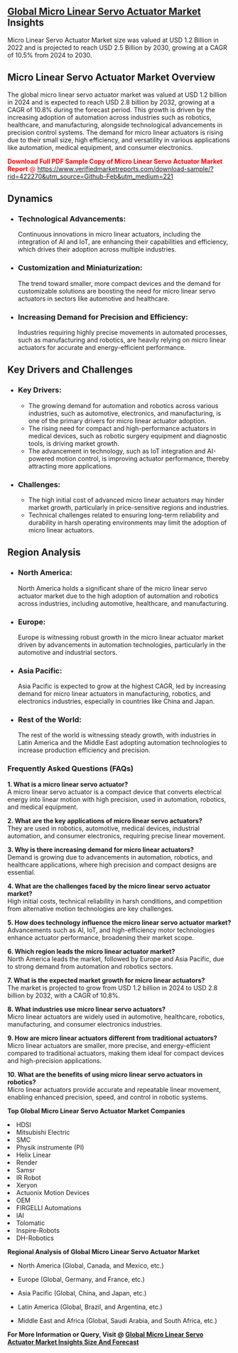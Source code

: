 <h2><a href="https://www.verifiedmarketreports.com/download-sample/?rid=422270&amp;utm_source=Github&amp;utm_medium=221" target="_blank">Global Micro Linear Servo Actuator Market</a> Insights</h2><p>Micro Linear Servo Actuator Market size was valued at USD 1.2 Billion in 2022 and is projected to reach USD 2.5 Billion by 2030, growing at a CAGR of 10.5% from 2024 to 2030.</p><p> <h2>Micro Linear Servo Actuator Market Overview</h2> <p>The global micro linear servo actuator market was valued at USD 1.2 billion in 2024 and is expected to reach USD 2.8 billion by 2032, growing at a CAGR of 10.8% during the forecast period. This growth is driven by the increasing adoption of automation across industries such as robotics, healthcare, and manufacturing, alongside technological advancements in precision control systems. The demand for micro linear actuators is rising due to their small size, high efficiency, and versatility in various applications like automation, medical equipment, and consumer electronics.</p> <p><p><span class=""><span style="color: #ff0000;"><strong>Download Full PDF Sample Copy of Micro Linear Servo Actuator Market Report</strong> @ </span><a href="https://www.verifiedmarketreports.com/download-sample/?rid=422270&amp;utm_source=Github-Feb&amp;utm_medium=221" target="_blank">https://www.verifiedmarketreports.com/download-sample/?rid=422270&amp;utm_source=Github-Feb&amp;utm_medium=221</a></span></p></p> <h2>Dynamics</h2> <ul> <li><h3>Technological Advancements:</h3> Continuous innovations in micro linear actuators, including the integration of AI and IoT, are enhancing their capabilities and efficiency, which drives their adoption across multiple industries.</li> <li><h3>Customization and Miniaturization:</h3> The trend toward smaller, more compact devices and the demand for customizable solutions are boosting the need for micro linear servo actuators in sectors like automotive and healthcare.</li> <li><h3>Increasing Demand for Precision and Efficiency:</h3> Industries requiring highly precise movements in automated processes, such as manufacturing and robotics, are heavily relying on micro linear actuators for accurate and energy-efficient performance.</li> </ul> <h2>Key Drivers and Challenges</h2> <ul> <li><h3>Key Drivers:</h3> <ul> <li>The growing demand for automation and robotics across various industries, such as automotive, electronics, and manufacturing, is one of the primary drivers for micro linear actuator adoption.</li> <li>The rising need for compact and high-performance actuators in medical devices, such as robotic surgery equipment and diagnostic tools, is driving market growth.</li> <li>The advancement in technology, such as IoT integration and AI-powered motion control, is improving actuator performance, thereby attracting more applications.</li> </ul> </li> <li><h3>Challenges:</h3> <ul> <li>The high initial cost of advanced micro linear actuators may hinder market growth, particularly in price-sensitive regions and industries.</li> <li>Technical challenges related to ensuring long-term reliability and durability in harsh operating environments may limit the adoption of micro linear actuators.</li> </ul> </li> </ul> <h2>Region Analysis</h2> <ul> <li><h3>North America:</h3> North America holds a significant share of the micro linear servo actuator market due to the high adoption of automation and robotics across industries, including automotive, healthcare, and manufacturing.</li> <li><h3>Europe:</h3> Europe is witnessing robust growth in the micro linear actuator market driven by advancements in automation technologies, particularly in the automotive and industrial sectors.</li> <li><h3>Asia Pacific:</h3> Asia Pacific is expected to grow at the highest CAGR, led by increasing demand for micro linear actuators in manufacturing, robotics, and electronics industries, especially in countries like China and Japan.</li> <li><h3>Rest of the World:</h3> The rest of the world is witnessing steady growth, with industries in Latin America and the Middle East adopting automation technologies to increase production efficiency and precision.</li> </ul> <h3>Frequently Asked Questions (FAQs)</h3> <p><strong>1. What is a micro linear servo actuator?</strong><br> A micro linear servo actuator is a compact device that converts electrical energy into linear motion with high precision, used in automation, robotics, and medical equipment.</p> <p><strong>2. What are the key applications of micro linear servo actuators?</strong><br> They are used in robotics, automotive, medical devices, industrial automation, and consumer electronics, requiring precise linear movement.</p> <p><strong>3. Why is there increasing demand for micro linear actuators?</strong><br> Demand is growing due to advancements in automation, robotics, and healthcare applications, where high precision and compact designs are essential.</p> <p><strong>4. What are the challenges faced by the micro linear servo actuator market?</strong><br> High initial costs, technical reliability in harsh conditions, and competition from alternative motion technologies are key challenges.</p> <p><strong>5. How does technology influence the micro linear servo actuator market?</strong><br> Advancements such as AI, IoT, and high-efficiency motor technologies enhance actuator performance, broadening their market scope.</p> <p><strong>6. Which region leads the micro linear actuator market?</strong><br> North America leads the market, followed by Europe and Asia Pacific, due to strong demand from automation and robotics sectors.</p> <p><strong>7. What is the expected market growth for micro linear actuators?</strong><br> The market is projected to grow from USD 1.2 billion in 2024 to USD 2.8 billion by 2032, with a CAGR of 10.8%.</p> <p><strong>8. What industries use micro linear servo actuators?</strong><br> Micro linear actuators are widely used in automotive, healthcare, robotics, manufacturing, and consumer electronics industries.</p> <p><strong>9. How are micro linear actuators different from traditional actuators?</strong><br> Micro linear actuators are smaller, more precise, and energy-efficient compared to traditional actuators, making them ideal for compact devices and high-precision applications.</p> <p><strong>10. What are the benefits of using micro linear servo actuators in robotics?</strong><br> Micro linear actuators provide accurate and repeatable linear movement, enabling enhanced precision, speed, and control in robotic systems.</p> </p><p><strong>Top Global Micro Linear Servo Actuator Market Companies</strong></p><div data-test-id=""><p><li>HDSI</li><li> Mitsubishi Electric</li><li> SMC</li><li> Physik instrumente (PI)</li><li> Helix Linear</li><li> Render</li><li> Samsr</li><li> IR Robot</li><li> Xeryon</li><li> Actuonix Motion Devices</li><li> OEM</li><li> FIRGELLI Automations</li><li> IAI</li><li> Tolomatic</li><li> Inspire-Robots</li><li> DH-Robotics</li></p><div><strong>Regional Analysis of&nbsp;Global Micro Linear Servo Actuator Market</strong></div><ul><li dir="ltr"><p dir="ltr">North America&nbsp;(Global, Canada, and Mexico, etc.)</p></li><li dir="ltr"><p dir="ltr">Europe (Global, Germany, and France, etc.)</p></li><li dir="ltr"><p dir="ltr">Asia Pacific&nbsp;(Global, China, and Japan, etc.)</p></li><li dir="ltr"><p dir="ltr">Latin America&nbsp;(Global, Brazil, and Argentina, etc.)</p></li><li dir="ltr">Middle East and Africa&nbsp;(Global, Saudi Arabia, and South Africa, etc.)</li></ul><p><strong>For More Information or Query, Visit @&nbsp;</strong><strong><a href="https://www.verifiedmarketreports.com/product/micro-linear-servo-actuator-market/?utm_source=Github&amp;utm_medium=221" target="_blank">Global Micro Linear Servo Actuator Market Insights Size And Forecast</a></strong></p></div>
